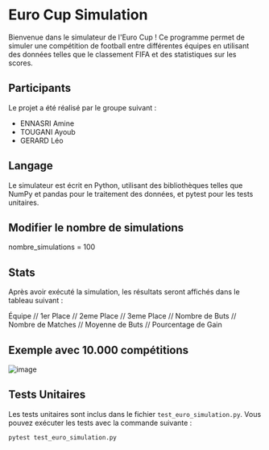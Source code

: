 # Euro Cup Simulation

Bienvenue dans le simulateur de l'Euro Cup ! Ce programme permet de simuler une compétition de football entre différentes équipes en utilisant des données telles que le classement FIFA et des statistiques sur les scores.

## Participants

Le projet a été réalisé par le groupe suivant :
- ENNASRI Amine
- TOUGANI Ayoub
- GERARD Léo

## Langage

Le simulateur est écrit en Python, utilisant des bibliothèques telles que NumPy et pandas pour le traitement des données, et pytest pour les tests unitaires.

## Modifier le nombre de simulations
nombre_simulations = 100

## Stats
Après avoir exécuté la simulation, les résultats seront affichés dans le tableau suivant :

Équipe // 1er Place // 2eme Place // 3eme Place // Nombre de Buts // Nombre de Matches // Moyenne de Buts // Pourcentage de Gain

## Exemple avec 10.000 compétitions

![image](https://github.com/AmineEnnasri/EURO-2024/assets/147730987/a2cd6da7-616f-410e-839a-b2f614467f55)


## Tests Unitaires

Les tests unitaires sont inclus dans le fichier `test_euro_simulation.py`. Vous pouvez exécuter les tests avec la commande suivante :

```bash
pytest test_euro_simulation.py

